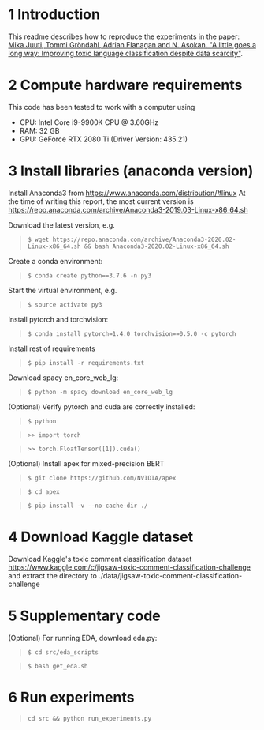 # 1 Introduction

This readme describes how to reproduce the experiments in the paper:
[Mika Juuti, Tommi Gröndahl, Adrian Flanagan and N. Asokan. "A little goes a long way: Improving toxic language classification despite data scarcity"](https://arxiv.org/abs/2009.12344).

# 2 Compute hardware requirements

This code has been tested to work with a computer using
* CPU: Intel Core i9-9900K CPU @ 3.60GHz
* RAM: 32 GB
* GPU: GeForce RTX 2080 Ti (Driver Version: 435.21)

# 3 Install libraries (anaconda version)

Install Anaconda3 from https://www.anaconda.com/distribution/#linux
At the time of writing this report, the most current version is
https://repo.anaconda.com/archive/Anaconda3-2019.03-Linux-x86_64.sh

Download the latest version, e.g.
>`$ wget https://repo.anaconda.com/archive/Anaconda3-2020.02-Linux-x86_64.sh && bash Anaconda3-2020.02-Linux-x86_64.sh`

Create a conda environment:
>`$ conda create python==3.7.6 -n py3`

Start the virtual environment, e.g.
>`$ source activate py3`

Install pytorch and torchvision:
>`$ conda install pytorch=1.4.0 torchvision==0.5.0 -c pytorch`

Install rest of requirements
>`$ pip install -r requirements.txt`

Download spacy en_core_web_lg:
>`$ python -m spacy download en_core_web_lg`

(Optional) Verify pytorch and cuda are correctly installed:
>`$ python`

>`>> import torch`

>`>> torch.FloatTensor([1]).cuda()`

(Optional) Install apex for mixed-precision BERT
>`$ git clone https://github.com/NVIDIA/apex`

>`$ cd apex`

>`$ pip install -v --no-cache-dir ./`

# 4 Download Kaggle dataset

Download Kaggle's toxic comment classification dataset https://www.kaggle.com/c/jigsaw-toxic-comment-classification-challenge
and extract the directory to ./data/jigsaw-toxic-comment-classification-challenge

# 5 Supplementary code

(Optional) For running EDA, download eda.py:
>`$ cd src/eda_scripts`

>`$ bash get_eda.sh`

# 6 Run experiments

> `cd src && python run_experiments.py`
